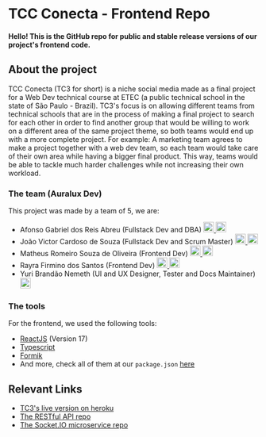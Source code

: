 # TCC Conecta - Frontend Repo
#### Hello! This is the GitHub repo for public and stable release versions of our project's frontend code.

## About the project
TCC Conecta (TC3 for short) is a niche social media made as a final project for a Web Dev technical course at ETEC (a public technical school in the state of São Paulo - Brazil).
TC3's focus is on allowing different teams from technical schools that are in the process of making a final project to search for each other in order to find another group that would be willing to work on a different area of the same project theme, so both teams would end up with a more complete project.
For example: A marketing team agrees to make a project together with a web dev team, so each team would take care of their own area while having a bigger final product.
This way, teams would be able to tackle much harder challenges while not increasing their own workload.


### The team (Auralux Dev)
This project was made by a team of 5, we are:
- Afonso Gabriel dos Reis Abreu (Fullstack Dev and DBA) <a href="https://www.linkedin.com/in/afonso-abreu-dev/"><img src="https://static-exp1.licdn.com/sc/h/eahiplrwoq61f4uan012ia17i" alt="LinkedIn logo" width="21px" ></a><a href="https://github.com/AfonsoAbreu"> <img src="https://github.com/fluidicon.png" alt="GitHub logo" width="21px" ></a>
- João Victor Cardoso de Souza (Fullstack Dev and Scrum Master) <a href="https://www.linkedin.com/in/jo%C3%A3o-victor-cardoso-de-souza-186683221/"><img src="https://static-exp1.licdn.com/sc/h/eahiplrwoq61f4uan012ia17i" alt="LinkedIn logo" width="21px" ></a><a href="https://github.com/jv-dev"> <img src="https://github.com/fluidicon.png" alt="GitHub logo" width="21px" ></a>
- Matheus Romeiro Souza de Oliveira (Frontend Dev) <a href="https://www.linkedin.com/in/matheus-oliveira-front-end/"><img src="https://static-exp1.licdn.com/sc/h/eahiplrwoq61f4uan012ia17i" alt="LinkedIn logo" width="21px" ></a><a href="https://github.com/MatheusRomeiro"> <img src="https://github.com/fluidicon.png" alt="GitHub logo" width="21px" ></a>
- Rayra Firmino dos Santos (Frontend Dev) <a href="https://www.linkedin.com/in/rayra-firmino-dos-santos/"><img src="https://static-exp1.licdn.com/sc/h/eahiplrwoq61f4uan012ia17i" alt="LinkedIn logo" width="21px" ></a><a href="https://github.com/rayra-firmino"> <img src="https://github.com/fluidicon.png" alt="GitHub logo" width="21px" ></a>
- Yuri Brandão Nemeth (UI and UX Designer, Tester and Docs Maintainer) <a href="https://github.com/YuriNemeth"> <img src="https://github.com/fluidicon.png" alt="GitHub logo" width="21px" ></a>

### The tools
For the frontend, we used the following tools:
- [ReactJS](https://reactjs.org/) (Version 17)
- [Typescript](https://www.typescriptlang.org/)
- [Formik](https://formik.org/)
- And more, check all of them at our `package.json` [here](https://github.com/Auralux-Desenvolvimento/tc3-frontend-release/blob/main/package.json)

## Relevant Links
- [TC3's live version on heroku](https://tccconecta.herokuapp.com/)
- [The RESTful API repo](https://github.com/Auralux-Desenvolvimento/tc3-api-release)
- [The Socket.IO microservice repo](https://github.com/Auralux-Desenvolvimento/tc3-socketio-release)